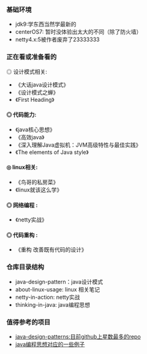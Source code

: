 ### 基础环境
- jdk9:学东西当然学最新的
- centerOS7: 暂时没体验出太大的不同（除了防火墙）
- netty4.x:5被作者废弃了23333333


### 正在看或准备看的  
◎ 设计模式相关:    
- 《大话java设计模式》
- 《设计模式之蝉》
- 《First Heading》   

#### ◎ 代码能力:   
- 《java核心思想》
- 《高效java》
- 《深入理解Java虚拟机：JVM高级特性与最佳实践》
- 《The elements of Java style》    

#### ◎ linux相关:
- 《鸟哥的私房菜》
- 《linux就该这么学》  

#### ◎ 网络编程 :
- 《netty实战》    

#### ◎ 代码重构 :
- 《重构 改善既有代码的设计》     

### 仓库目录结构
- java-design-pattern：java设计模式
- about-linux-usage: linux 相关笔记
- netty-in-action: netty实战
- thinking-in-java: java编程思想

### 值得参考的项目
- [java-design-patterns:目前github上星数最多的repo](https://github.com/iluwatar/java-design-patterns)
- [java编程思想对应的一些例子](https://github.com/niushuai/thinking_in_java)
